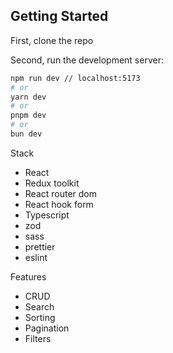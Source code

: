 ## Getting Started

First, clone the repo

Second, run the development server:

```bash
npm run dev // localhost:5173
# or
yarn dev
# or
pnpm dev
# or
bun dev
```

Stack

- React
- Redux toolkit
- React router dom
- React hook form
- Typescript
- zod
- sass
- prettier
- eslint

Features
- CRUD
- Search
- Sorting
- Pagination
- Filters
